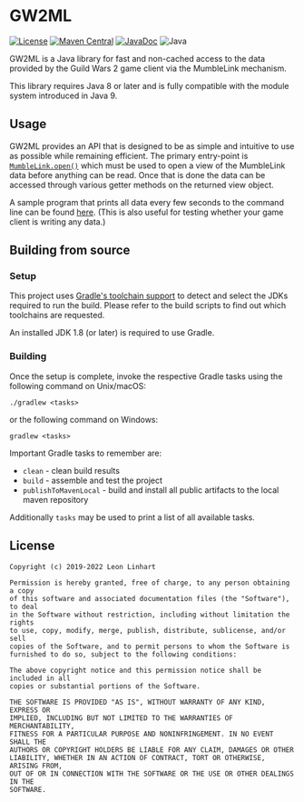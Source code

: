 # GW2ML

[![License](https://img.shields.io/badge/license-MIT-green.svg?style=for-the-badge&label=License)](https://github.com/GW2Toolbelt/GW2ML/blob/master/LICENSE)
[![Maven Central](https://img.shields.io/maven-central/v/com.gw2tb.gw2ml/gw2ml.svg?style=for-the-badge&label=Maven%20Central)](https://maven-badges.herokuapp.com/maven-central/com.gw2tb.gw2ml/gw2ml)
[![JavaDoc](https://img.shields.io/maven-central/v/com.gw2tb.gw2ml/gw2ml.svg?style=for-the-badge&label=JavaDoc&color=blue)](https://javadoc.io/doc/com.gw2tb.gw2ml/gw2ml)
![Java](https://img.shields.io/badge/Java-8-green.svg?style=for-the-badge&color=b07219&logo=Java)

GW2ML is a Java library for fast and non-cached access to the data provided
by the Guild Wars 2 game client via the MumbleLink mechanism.

This library requires Java 8 or later and is fully compatible with the module
system introduced in Java 9.


## Usage

GW2ML provides an API that is designed to be as simple and intuitive to use as
possible while remaining efficient. The primary entry-point is [`MumbleLink.open()`](https://javadoc.io/doc/com.gw2tb.gw2ml/gw2ml/latest/com/gw2tb/gw2ml/MumbleLink.html)
which must be used to open a view of the MumbleLink data before anything can be
read. Once that is done the data can be accessed through various getter methods
on the returned view object.

A sample program that prints all data every few seconds to the command line can
be found [here](/src/test/java/com/example/Sample.java).
(This is also useful for testing whether your game client is writing any data.)


## Building from source

### Setup

This project uses [Gradle's toolchain support](https://docs.gradle.org/7.5/userguide/toolchains.html)
to detect and select the JDKs required to run the build. Please refer to the
build scripts to find out which toolchains are requested.

An installed JDK 1.8 (or later) is required to use Gradle.

### Building

Once the setup is complete, invoke the respective Gradle tasks using the
following command on Unix/macOS:

    ./gradlew <tasks>

or the following command on Windows:

    gradlew <tasks>

Important Gradle tasks to remember are:
- `clean`                   - clean build results
- `build`                   - assemble and test the project
- `publishToMavenLocal`     - build and install all public artifacts to the
                              local maven repository

Additionally `tasks` may be used to print a list of all available tasks.


## License

```
Copyright (c) 2019-2022 Leon Linhart

Permission is hereby granted, free of charge, to any person obtaining a copy
of this software and associated documentation files (the "Software"), to deal
in the Software without restriction, including without limitation the rights
to use, copy, modify, merge, publish, distribute, sublicense, and/or sell
copies of the Software, and to permit persons to whom the Software is
furnished to do so, subject to the following conditions:

The above copyright notice and this permission notice shall be included in all
copies or substantial portions of the Software.

THE SOFTWARE IS PROVIDED "AS IS", WITHOUT WARRANTY OF ANY KIND, EXPRESS OR
IMPLIED, INCLUDING BUT NOT LIMITED TO THE WARRANTIES OF MERCHANTABILITY,
FITNESS FOR A PARTICULAR PURPOSE AND NONINFRINGEMENT. IN NO EVENT SHALL THE
AUTHORS OR COPYRIGHT HOLDERS BE LIABLE FOR ANY CLAIM, DAMAGES OR OTHER
LIABILITY, WHETHER IN AN ACTION OF CONTRACT, TORT OR OTHERWISE, ARISING FROM,
OUT OF OR IN CONNECTION WITH THE SOFTWARE OR THE USE OR OTHER DEALINGS IN THE
SOFTWARE.
```
